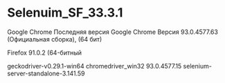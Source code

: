 # Selenuim_SF_33.3.1
Google Chrome
Последняя версия Google Chrome
Версия 93.0.4577.63 (Официальная сборка), (64 бит)

Firefox 91.0.2 (64-битный

geckodriver-v0.29.1-win64
chromedriver_win32 93.0.4577.15
selenium-server-standalone-3.141.59
